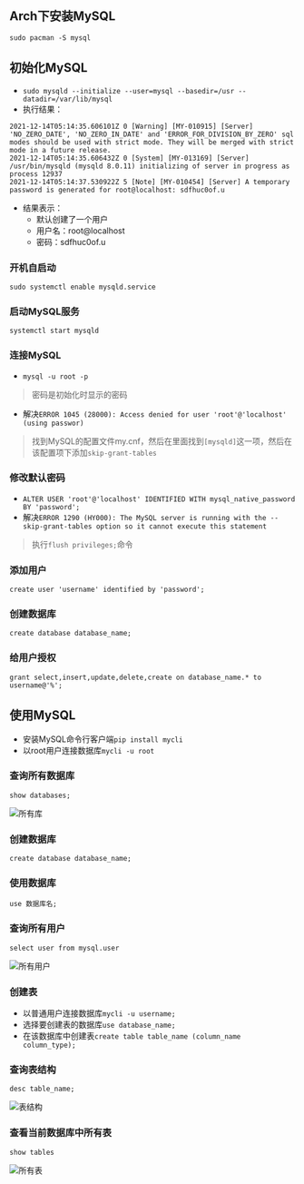 ## Arch下安装MySQL
`sudo pacman -S mysql`
## 初始化MySQL
- `sudo mysqld --initialize --user=mysql --basedir=/usr --datadir=/var/lib/mysql`
- 执行结果：
```
2021-12-14T05:14:35.606101Z 0 [Warning] [MY-010915] [Server] 'NO_ZERO_DATE', 'NO_ZERO_IN_DATE' and 'ERROR_FOR_DIVISION_BY_ZERO' sql modes should be used with strict mode. They will be merged with strict mode in a future release.
2021-12-14T05:14:35.606432Z 0 [System] [MY-013169] [Server] /usr/bin/mysqld (mysqld 8.0.11) initializing of server in progress as process 12937
2021-12-14T05:14:37.530922Z 5 [Note] [MY-010454] [Server] A temporary password is generated for root@localhost: sdfhuc0of.u
```
- 结果表示：
   - 默认创建了一个用户
   - 用户名：root@localhost
   - 密码：sdfhuc0of.u
### 开机自启动
`sudo systemctl enable mysqld.service`
### 启动MySQL服务
`systemctl start mysqld`
### 连接MySQL
- `mysql -u root -p`
> 密码是初始化时显示的密码
- 解决`ERROR 1045 (28000): Access denied for user 'root'@'localhost' (using passwor)`
> 找到MySQL的配置文件my.cnf，然后在里面找到`[mysqld]`这一项，然后在该配置项下添加`skip-grant-tables`
### 修改默认密码
- `ALTER USER 'root'@'localhost' IDENTIFIED WITH mysql_native_password BY 'password';`
- 解决`ERROR 1290 (HY000): The MySQL server is running with the --skip-grant-tables option so it cannot execute this statement`
> 执行`flush privileges;`命令
### 添加用户
`create user 'username' identified by 'password';`
### 创建数据库
`create database database_name;`
### 给用户授权
`grant select,insert,update,delete,create on database_name.* to username@'%';`
## 使用MySQL
- 安装MySQL命令行客户端`pip install mycli`
- 以root用户连接数据库`mycli -u root`
### 查询所有数据库
`show databases;`

![所有库](https://github.com/forgiveboo/MySQL-Learn/blob/main/screenshots/%E6%89%80%E6%9C%89%E5%BA%93.png)
### 创建数据库
`create database database_name;`
### 使用数据库
`use 数据库名;`
### 查询所有用户
`select user from mysql.user`

![所有用户](https://github.com/forgiveboo/MySQL-Learn/blob/main/screenshots/%E6%9F%A5%E8%AF%A2%E7%94%A8%E6%88%B7.png)
### 创建表
- 以普通用户连接数据库`mycli -u username;`
- 选择要创建表的数据库`use database_name;`
- 在该数据库中创建表`create table table_name (column_name column_type);`
### 查询表结构
`desc table_name;`

![表结构](https://github.com/forgiveboo/MySQL-Learn/blob/main/screenshots/%E6%9F%A5%E7%9C%8B%E8%A1%A8%E7%BB%93%E6%9E%84.png)
### 查看当前数据库中所有表
`show tables`

![所有表](https://github.com/forgiveboo/MySQL-Learn/blob/main/screenshots/%E6%9F%A5%E7%9C%8B%E6%89%80%E6%9C%89%E8%A1%A8.png)
